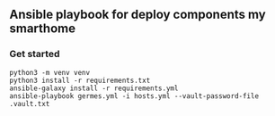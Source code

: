 ## Ansible playbook for deploy components my smarthome
### Get started
```shell
python3 -m venv venv
python3 install -r requirements.txt
ansible-galaxy install -r requirements.yml
ansible-playbook germes.yml -i hosts.yml --vault-password-file .vault.txt
```
